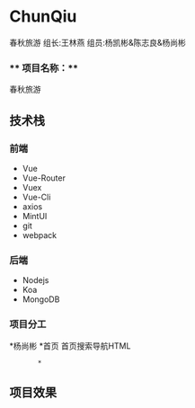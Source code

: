 # ChunQiu
春秋旅游  组长:王林燕   组员:杨凯彬&amp;陈志良&amp;杨尚彬


### ** 项目名称：**
春秋旅游 



## 技术栈

### 前端

- Vue
- Vue-Router
- Vuex
- Vue-Cli
- axios
- MintUI
- git
- webpack

### 后端

- Nodejs
- Koa
- MongoDB

### 项目分工
  *杨尚彬 
      *首页 首页搜索导航HTML
      
           *

## 项目效果
